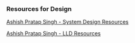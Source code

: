 ### Resources for Design

[Ashish Pratap Singh - System Design Resources](https://github.com/ashishps1/awesome-system-design-resources)

[Ashish Pratap Singh - LLD Resources](https://github.com/ashishps1/awesome-low-level-design)

